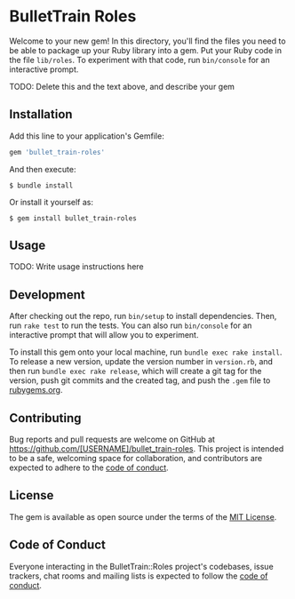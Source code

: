 # BulletTrain Roles

Welcome to your new gem! In this directory, you'll find the files you need to be able to package up your Ruby library into a gem. Put your Ruby code in the file `lib/roles`. To experiment with that code, run `bin/console` for an interactive prompt.

TODO: Delete this and the text above, and describe your gem

## Installation

Add this line to your application's Gemfile:

```ruby
gem 'bullet_train-roles'
```

And then execute:

    $ bundle install

Or install it yourself as:

    $ gem install bullet_train-roles

## Usage

TODO: Write usage instructions here

## Development

After checking out the repo, run `bin/setup` to install dependencies. Then, run `rake test` to run the tests. You can also run `bin/console` for an interactive prompt that will allow you to experiment.

To install this gem onto your local machine, run `bundle exec rake install`. To release a new version, update the version number in `version.rb`, and then run `bundle exec rake release`, which will create a git tag for the version, push git commits and the created tag, and push the `.gem` file to [rubygems.org](https://rubygems.org).

## Contributing

Bug reports and pull requests are welcome on GitHub at https://github.com/[USERNAME]/bullet_train-roles. This project is intended to be a safe, welcoming space for collaboration, and contributors are expected to adhere to the [code of conduct](https://github.com/[USERNAME]/bullet_train-roles/blob/master/CODE_OF_CONDUCT.md).

## License

The gem is available as open source under the terms of the [MIT License](https://opensource.org/licenses/MIT).

## Code of Conduct

Everyone interacting in the BulletTrain::Roles project's codebases, issue trackers, chat rooms and mailing lists is expected to follow the [code of conduct](https://github.com/[USERNAME]/bullet_train-roles/blob/main/CODE_OF_CONDUCT.md).
